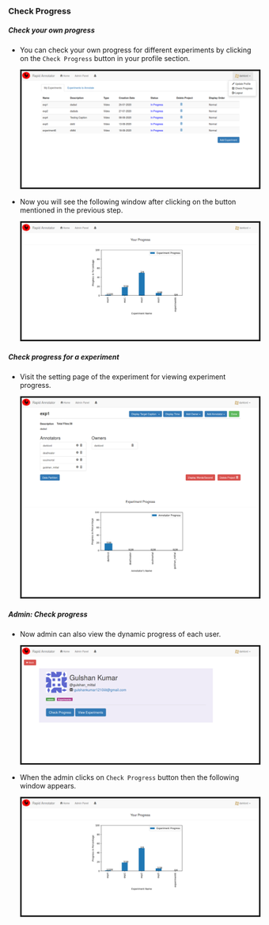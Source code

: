 ### Check Progress

##### Check your own progress

* You can check your own progress for different experiments by clicking on the ``Check Progress`` button in your profile section.

  <img src="https://github.com/gulshan-mittal/GSoC20-Blog/blob/master/assets/images/210.png?raw=true" alt="img" style="zoom:87%; border: solid" />

  

* Now you will see the following window after clicking on the button mentioned in the previous step.

  <img src="https://github.com/gulshan-mittal/GSoC20-Blog/blob/master/assets/images/206.png?raw=true" alt="img" style="zoom:87%; border: solid" />

  

##### Check progress for a experiment

* Visit the setting page of the experiment for viewing experiment progress.

  

  <img src="https://github.com/gulshan-mittal/GSoC20-Blog/blob/master/assets/images/207.png?raw=true" alt="img" style="zoom:87%; border: solid" />



##### Admin: Check progress 

* Now admin can also view the dynamic progress of each user.
  

  <img src="https://github.com/gulshan-mittal/GSoC20-Blog/blob/master/assets/images/208.png?raw=true" alt="img" style="zoom:87%; border: solid" />

  

* When the admin clicks on ``Check Progress`` button then the following window appears.


  <img src="https://github.com/gulshan-mittal/GSoC20-Blog/blob/master/assets/images/209.png?raw=true" alt="img" style="zoom:87%; border: solid" />